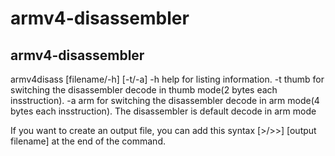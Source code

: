 # armv4-disassembler
armv4-disassembler
------------------------------------------------------------------------------------------------------
armv4disass [filename/-h] [-t/-a]
-h   help   for listing information.
-t   thumb  for switching the disassembler decode in thumb mode(2 bytes each insstruction).
-a   arm    for switching the disassembler decode in  arm mode(4 bytes each insstruction).
The disassembler is default decode in arm mode

If you want to create an output file, you can add this syntax [>/>>] [output filename] at the end of the command.
